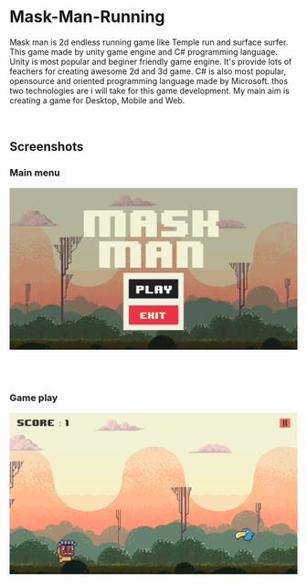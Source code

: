 # Mask-Man-Running

Mask man is 2d endless running game like Temple run and surface surfer. This game made by unity game engine and C# programming language. Unity is most popular and beginer friendly game engine. It's provide lots of feachers for creating awesome 2d and 3d game. C# is also most popular, opensource and oriented programming language made by Microsoft. thos two technologies are i will take for this game development. My main aim is creating a game for Desktop, Mobile and Web.

<br>


## Screenshots
### Main menu
![Main menu](screenshot-img/Menuscr.png)

<br>
<br>

### Game play
![Game play](screenshot-img/Gameplayscr.png)

